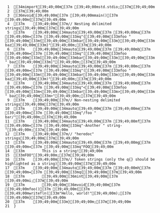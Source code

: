      1	[34mimport[39;49;00m[37m [39;49;00mstd.stdio;[37m[39;49;00m
     2	[37m[39;49;00m
     3	[36mvoid[39;49;00m[37m [39;49;00mmain()[37m [39;49;00m{[37m[39;49;00m
     4	[37m    [39;49;00m[37m// Nesting delimited strings[39;49;00m[37m[39;49;00m
     5	[37m    [39;49;00m[34mauto[39;49;00m[37m [39;49;00ma[37m [39;49;00m=[37m [39;49;00m[33mq"{[39;49;00m[33mfoo " [39;49;00m[33m{[39;49;00m[33mbar[39;49;00m[33m}[39;49;00m[33m baz[39;49;00m[33m}"[39;49;00m;[37m[39;49;00m
     6	[37m    [39;49;00m[34mauto[39;49;00m[37m [39;49;00mb[37m [39;49;00m=[37m [39;49;00m[33mq"[[39;49;00m[33mfoo [39;49;00m[33m[[39;49;00m[33mbar[39;49;00m[33m][39;49;00m[33m " baz[39;49;00m[33m]"[39;49;00m;[37m[39;49;00m
     7	[37m    [39;49;00m[34mauto[39;49;00m[37m [39;49;00mc[37m [39;49;00m=[37m [39;49;00m[33mq"([39;49;00m[33mfoo " [39;49;00m[33m([39;49;00m[33mbar[39;49;00m[33m)[39;49;00m[33m baz[39;49;00m[33m)"[39;49;00m;[37m[39;49;00m
     8	[37m    [39;49;00m[34mauto[39;49;00m[37m [39;49;00md[37m [39;49;00m=[37m [39;49;00m[33mq"<[39;49;00m[33mfoo [39;49;00m[33m<[39;49;00m[33mbar[39;49;00m[33m>[39;49;00m[33m " baz[39;49;00m[33m>"[39;49;00m;[37m[39;49;00m
     9	[37m    [39;49;00m[37m// Non-nesting delimited strings[39;49;00m[37m[39;49;00m
    10	[37m    [39;49;00m[34mauto[39;49;00m[37m [39;49;00me[37m [39;49;00m=[37m [39;49;00m[33mq"/foo " bar/"[39;49;00m;[37m[39;49;00m
    11	[37m    [39;49;00m[34mauto[39;49;00m[37m [39;49;00mf[37m [39;49;00m=[37m [39;49;00m[33mq"-Another " string-"[39;49;00m;[37m[39;49;00m
    12	[37m    [39;49;00m[37m// "heredoc" strings[39;49;00m[37m[39;49;00m
    13	[37m    [39;49;00m[34mauto[39;49;00m[37m [39;49;00mg[37m [39;49;00m=[37m [39;49;00m[33mq"FOO[39;49;00m
    14	[33m        This is a string![39;49;00m
    15	[33mFOO"[39;49;00m;[37m[39;49;00m
    16	[37m    [39;49;00m[37m// Token strings (only the q{} should be highlighted as a string)[39;49;00m[37m[39;49;00m
    17	[37m    [39;49;00m[34mauto[39;49;00m[37m [39;49;00mh[37m [39;49;00m=[37m [39;49;00m[33mq{[39;49;00m[37m[39;49;00m
    18	[37m        [39;49;00m[36mint[39;49;00m[37m [39;49;00mi;[37m[39;49;00m
    19	[37m        [39;49;00m[36mvoid[39;49;00m[37m [39;49;00mfoo()[37m [39;49;00m{[37m [39;49;00mwritefln([33m"Hello, world!"[39;49;00m);[37m [39;49;00m}[37m[39;49;00m
    20	[37m    [39;49;00m[33m}[39;49;00m;[37m[39;49;00m
    21	}
